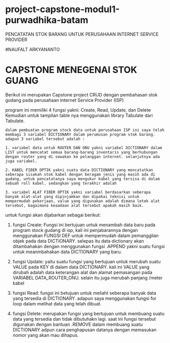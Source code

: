 # project-capstone-modul1-purwadhika-batam
PENCATATAN STOK BARANG UNTUK PERUSAHAAN INTERNET SERVICE PROVIDER

#NAUFALT ARKYANANTO
# CAPSTONE MENEGENAI STOK GUANG
Berikut ini merupakan Capstone project CRUD dengan pembahasan stok gudang pada perusahaan Internet Service Provider (ISP)

program ini memiliki 4 fungsi yakni:
Create, Read, Update, dan Delete
Kemudian untuk tampilan table nya menggunakan library Tabulate dari Tabulate.

    dalam pembuatan program stock data untuk perusahaan ISP ini saya telah membagi 3 variabel DICTIONARY dalam perumusan program stok barang. adapun 3 variabel tersebut adalah :

    1. variabel data untuk ROUTER DAN ONU yakni variabel DICTIONARY dalam LIST untuk mencatat semua barang-barang inventaris yang berhubungan dengan router yang di sewakan ke pelanggan internet. selanjutnya ada juga variabel.

    2. KABEL FIBER OPTIK yakni suatu data DICTIONARY yang mencatatkan seberapa sisakah stok kabel dengan beragam jenis yang masih ada di gudang, untuk pencatatanya saya mengukur kabel yang tersisa di dalam sebuah roll kabel. sedangkan yang terakhir adalah

    3. variabel ALAT FIBER OPTIK yakni variabel berdasarkan seberapa banyak alat-alat yang dipinjamkan dan dipakai teknisi untuk mempermudah pekerjaan, value yang digunakan adalah dimana letek alat tersebut, bagaimana keaadaan alat tersebut apakah masih baik.

untuk fungsi akan dijabarkan sebagai berikut:

1. fungsi Create:
    Fungsi ini bertujuan untuk menambah data baru pada program stock gudang di isp, kali ini penjabarannya dengan menggunakan 
    FUNGSI DEF untuk mempermudah dalam pemanggilan objek pada data DICTIONARY. selepas itu data dictionary akan ditambahakan dengan menggunakan fungsi .APPEND yakni suatu fungsi untuk meanmbahakan data DICTIONARY yang baru. 

2. fungsi Update: 
    yaitu suatu fungsi yang bertujuan untuk merubah suatu VALUE pada KEY di dalam data DICTIONARY. kali ini VALUE yang dirubah adalah data keterangan alat dan alamat pemasangan pada VARIABEL DATA_ROUTER_ONU. selain itu juga merubah panjang /meter kabel

3. fungsi Read:
    fungsi ini betujuan untuk meliaht seberapa banyak data yang tersedia di DICTIONARY. adapun saya menggunakan fungsi for loop dalam melihat data yang telah dibuat.

4. fungsi Delete:
    merupakan fungsi yang bertujuan untuk membuang suatu data yang tersedia dan tidak dibutuhakn lagi. saat ini fungsi tersebut digunakan dengan bantuan .REMOVE dalam membuang suatu DICTIONARY adpun cara penghapusan datanya dengan memasukan nomor yang akan mau dihapus.


    
